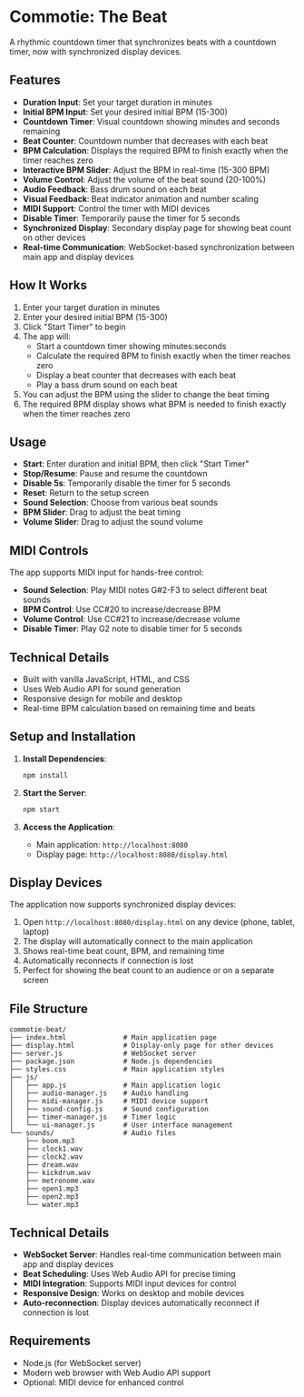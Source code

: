 # Commotie: The Beat

A rhythmic countdown timer that synchronizes beats with a countdown timer, now with synchronized display devices.

## Features

- **Duration Input**: Set your target duration in minutes
- **Initial BPM Input**: Set your desired initial BPM (15-300)
- **Countdown Timer**: Visual countdown showing minutes and seconds remaining
- **Beat Counter**: Countdown number that decreases with each beat
- **BPM Calculation**: Displays the required BPM to finish exactly when the timer reaches zero
- **Interactive BPM Slider**: Adjust the BPM in real-time (15-300 BPM)
- **Volume Control**: Adjust the volume of the beat sound (20-100%)
- **Audio Feedback**: Bass drum sound on each beat
- **Visual Feedback**: Beat indicator animation and number scaling
- **MIDI Support**: Control the timer with MIDI devices
- **Disable Timer**: Temporarily pause the timer for 5 seconds
- **Synchronized Display**: Secondary display page for showing beat count on other devices
- **Real-time Communication**: WebSocket-based synchronization between main app and display devices

## How It Works

1. Enter your target duration in minutes
2. Enter your desired initial BPM (15-300)
3. Click "Start Timer" to begin
4. The app will:
   - Start a countdown timer showing minutes:seconds
   - Calculate the required BPM to finish exactly when the timer reaches zero
   - Display a beat counter that decreases with each beat
   - Play a bass drum sound on each beat
5. You can adjust the BPM using the slider to change the beat timing
6. The required BPM display shows what BPM is needed to finish exactly when the timer reaches zero

## Usage

- **Start**: Enter duration and initial BPM, then click "Start Timer"
- **Stop/Resume**: Pause and resume the countdown
- **Disable 5s**: Temporarily disable the timer for 5 seconds
- **Reset**: Return to the setup screen
- **Sound Selection**: Choose from various beat sounds
- **BPM Slider**: Drag to adjust the beat timing
- **Volume Slider**: Drag to adjust the sound volume

## MIDI Controls

The app supports MIDI input for hands-free control:

- **Sound Selection**: Play MIDI notes G#2-F3 to select different beat sounds
- **BPM Control**: Use CC#20 to increase/decrease BPM
- **Volume Control**: Use CC#21 to increase/decrease volume
- **Disable Timer**: Play G2 note to disable timer for 5 seconds

## Technical Details

- Built with vanilla JavaScript, HTML, and CSS
- Uses Web Audio API for sound generation
- Responsive design for mobile and desktop
- Real-time BPM calculation based on remaining time and beats

## Setup and Installation

1. **Install Dependencies**:
   ```bash
   npm install
   ```

2. **Start the Server**:
   ```bash
   npm start
   ```

3. **Access the Application**:
   - Main application: `http://localhost:8080`
   - Display page: `http://localhost:8080/display.html`

## Display Devices

The application now supports synchronized display devices:

1. Open `http://localhost:8080/display.html` on any device (phone, tablet, laptop)
2. The display will automatically connect to the main application
3. Shows real-time beat count, BPM, and remaining time
4. Automatically reconnects if connection is lost
5. Perfect for showing the beat count to an audience or on a separate screen

## File Structure

```
commotie-beat/
├── index.html              # Main application page
├── display.html            # Display-only page for other devices
├── server.js               # WebSocket server
├── package.json            # Node.js dependencies
├── styles.css              # Main application styles
├── js/
│   ├── app.js              # Main application logic
│   ├── audio-manager.js    # Audio handling
│   ├── midi-manager.js     # MIDI device support
│   ├── sound-config.js     # Sound configuration
│   ├── timer-manager.js    # Timer logic
│   └── ui-manager.js       # User interface management
└── sounds/                 # Audio files
    ├── boom.mp3
    ├── clock1.wav
    ├── clock2.wav
    ├── dream.wav
    ├── kickdrum.wav
    ├── metronome.wav
    ├── open1.mp3
    ├── open2.mp3
    └── water.mp3
```

## Technical Details

- **WebSocket Server**: Handles real-time communication between main app and display devices
- **Beat Scheduling**: Uses Web Audio API for precise timing
- **MIDI Integration**: Supports MIDI input devices for control
- **Responsive Design**: Works on desktop and mobile devices
- **Auto-reconnection**: Display devices automatically reconnect if connection is lost

## Requirements

- Node.js (for WebSocket server)
- Modern web browser with Web Audio API support
- Optional: MIDI device for enhanced control

